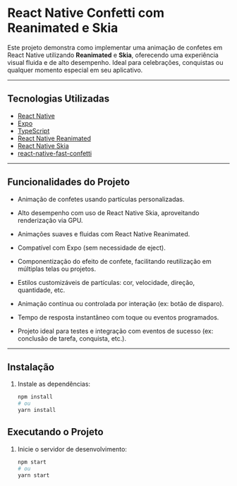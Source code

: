 # React Native Confetti com Reanimated e Skia

Este projeto demonstra como implementar uma animação de confetes em React Native utilizando **Reanimated** e **Skia**, oferecendo uma experiência visual fluida e de alto desempenho. Ideal para celebrações, conquistas ou qualquer momento especial em seu aplicativo.

---

## Tecnologias Utilizadas

- [React Native](https://reactnative.dev/)
- [Expo](https://expo.dev/)
- [TypeScript](https://www.typescriptlang.org/)
- [React Native Reanimated](https://docs.swmansion.com/react-native-reanimated/)
- [React Native Skia](https://shopify.github.io/react-native-skia/)
- [react-native-fast-confetti](https://github.com/AlirezaHadjar/react-native-fast-confetti)

---

## Funcionalidades do Projeto

- Animação de confetes usando partículas personalizadas.

- Alto desempenho com uso de React Native Skia, aproveitando renderização via GPU.

- Animações suaves e fluidas com React Native Reanimated.

- Compatível com Expo (sem necessidade de eject).

- Componentização do efeito de confete, facilitando reutilização em múltiplas telas ou projetos.

- Estilos customizáveis de partículas: cor, velocidade, direção, quantidade, etc.

- Animação contínua ou controlada por interação (ex: botão de disparo).

- Tempo de resposta instantâneo com toque ou eventos programados.

- Projeto ideal para testes e integração com eventos de sucesso (ex: conclusão de tarefa, conquista, etc.).

---

## Instalação

1. Instale as dependências:

   ```bash
   npm install
   # ou
   yarn install
   ```

## Executando o Projeto

1. Inicie o servidor de desenvolvimento:

   ```bash
   npm start
   # ou
   yarn start
   ```